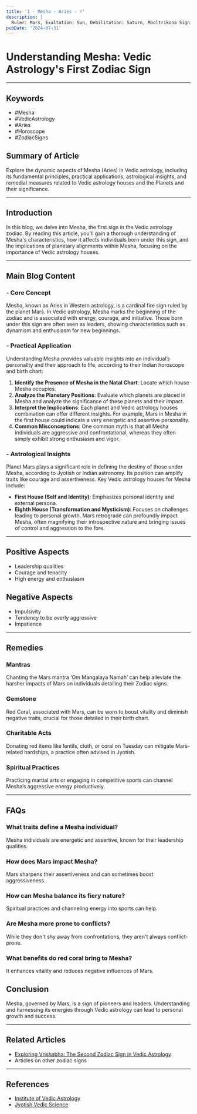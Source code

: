 ```yaml
---
title: '1 - Mesha - Aries - ♈️'
description: |
  Ruler: Mars, Exaltation: Sun, Debilitation: Saturn, Mooltrikona Sign: Mars, Direction: East, Color: Red, Gemstone: Red Coral, Lucky Number: 9, Deity: Kartikeya, Guna: Rajas, Tattva: Fire, Friends: Leo and Sagittarius, Enemies: Cancer and Capricorn, Neutral: Gemini and Virgo, Temperament: Energetic, adventurous, bold, Strengths: Courage, confidence, leadership, Weaknesses: Impulsiveness, impatience, aggression, Body Parts: Head and brain, Diseases: Headaches, migraines, sinus issues
pubDate: '2024-07-31'
---
```


# Understanding Mesha: Vedic Astrology's First Zodiac Sign

---

## Keywords 
- #Mesha
- #VedicAstrology
- #Aries
- #Horoscope
- #ZodiacSigns

## Summary of Article
Explore the dynamic aspects of Mesha (Aries) in Vedic astrology, including its fundamental principles, practical applications, astrological insights, and remedial measures related to Vedic astrology houses and the Planets and their significance.

---

## Introduction
In this blog, we delve into Mesha, the first sign in the Vedic astrology zodiac. By reading this article, you'll gain a thorough understanding of Mesha's characteristics, how it affects individuals born under this sign, and the implications of planetary alignments within Mesha, focusing on the importance of Vedic astrology houses.

---

## Main Blog Content

### - Core Concept
Mesha, known as Aries in Western astrology, is a cardinal fire sign ruled by the planet Mars. In Vedic astrology, Mesha marks the beginning of the zodiac and is associated with energy, courage, and initiative. Those born under this sign are often seen as leaders, showing characteristics such as dynamism and enthusiasm for new beginnings.

### - Practical Application
Understanding Mesha provides valuable insights into an individual’s personality and their approach to life, according to their Indian horoscope and birth chart:
1. **Identify the Presence of Mesha in the Natal Chart**: Locate which house Mesha occupies.
2. **Analyze the Planetary Positions**: Evaluate which planets are placed in Mesha and analyze the significance of these planets and their impact.
3. **Interpret the Implications**: Each planet and Vedic astrology houses combination can offer different insights. For example, Mars in Mesha in the first house could indicate a very energetic and assertive personality.
4. **Common Misconceptions**: One common myth is that all Mesha individuals are aggressive and confrontational, whereas they often simply exhibit strong enthusiasm and vigor.

### - Astrological Insights
Planet Mars plays a significant role in defining the destiny of those under Mesha, according to Jyotish or Indian astronomy. Its position can amplify traits like courage and assertiveness. Key Vedic astrology houses for Mesha include:
- **First House (Self and Identity)**: Emphasizes personal identity and external persona.
- **Eighth House (Transformation and Mysticism)**: Focuses on challenges leading to personal growth.
Mars retrograde can profoundly impact Mesha, often magnifying their introspective nature and bringing issues of control and aggression to the fore.

---

## Positive Aspects
- Leadership qualities
- Courage and tenacity
- High energy and enthusiasm

## Negative Aspects
- Impulsivity
- Tendency to be overly aggressive
- Impatience

---

## Remedies

### Mantras
Chanting the Mars mantra ‘Om Mangalaya Namah’ can help alleviate the harsher impacts of Mars on individuals detailing their Zodiac signs.

### Gemstone
Red Coral, associated with Mars, can be worn to boost vitality and diminish negative traits, crucial for those detailed in their birth chart.

### Charitable Acts
Donating red items like lentils, cloth, or coral on Tuesday can mitigate Mars-related hardships, a practice often advised in Jyotish.

### Spiritual Practices
Practicing martial arts or engaging in competitive sports can channel Mesha’s aggressive energy productively.

---

## FAQs

### What traits define a Mesha individual?
Mesha individuals are energetic and assertive, known for their leadership qualities.

### How does Mars impact Mesha?
Mars sharpens their assertiveness and can sometimes boost aggressiveness.

### How can Mesha balance its fiery nature?
Spiritual practices and channeling energy into sports can help.

### Are Mesha more prone to conflicts?
While they don't shy away from confrontations, they aren't always conflict-prone.

### What benefits do red coral bring to Mesha?
It enhances vitality and reduces negative influences of Mars.

## Conclusion
Mesha, governed by Mars, is a sign of pioneers and leaders. Understanding and harnessing its energies through Vedic astrology can lead to personal growth and success.

---

## Related Articles
- [Exploring Vrishabha: The Second Zodiac Sign in Vedic Astrology](link)
- Articles on other zodiac signs

---

## References
- [Institute of Vedic Astrology](https://www.vedicastrology.com)
- [Jyotish Vedic Science](https://www.jyotishvedic.com)
